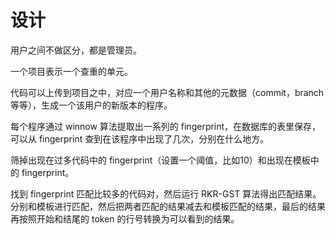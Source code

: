 # 设计

用户之间不做区分，都是管理员。

一个项目表示一个查重的单元。

代码可以上传到项目之中，对应一个用户名称和其他的元数据（commit，branch等等），生成一个该用户的新版本的程序。

每个程序通过 winnow 算法提取出一系列的 fingerprint，在数据库的表里保存，可以从 fingerprint 查到在该程序中出现了几次，分别在什么地方。

筛掉出现在过多代码中的 fingerprint（设置一个阈值，比如10）和出现在模板中的 fingerprint。

找到 fingerprint 匹配比较多的代码对，然后运行 RKR-GST 算法得出匹配结果。分别和模板进行匹配，然后把两者匹配的结果减去和模板匹配的结果，最后的结果再按照开始和结尾的 token 的行号转换为可以看到的结果。
